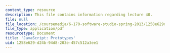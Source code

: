 ```yaml
---
content_type: resource
description: This file contains information regarding lecture 40.
file: null
file_location: /coursemedia/6-170-software-studio-spring-2013/1258e629d24b94d8203e457c512a3ee1_MIT6_170S13_40-java-prot.pdf
file_type: application/pdf
resourcetype: Document
title: 'JavaScript: Prototypes'
uid: 1258e629-d24b-94d8-203e-457c512a3ee1
---
```

